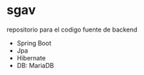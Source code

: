 # sgav
 
 repositorio para el codigo fuente de backend
 
 * Spring Boot
 * Jpa
 * Hibernate
 * DB: MariaDB
